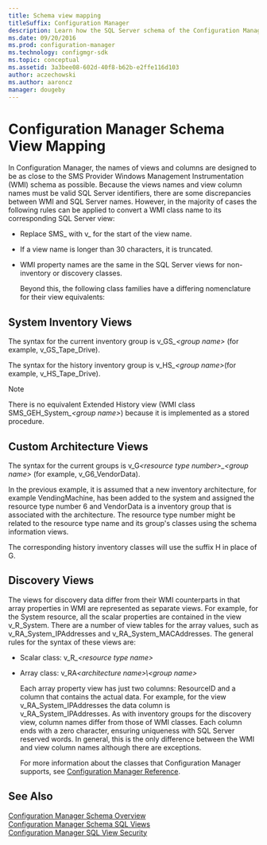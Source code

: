 ```yaml
---
title: Schema view mapping
titleSuffix: Configuration Manager
description: Learn how the SQL Server schema of the Configuration Manager site database maps to the WMI schema.
ms.date: 09/20/2016
ms.prod: configuration-manager
ms.technology: configmgr-sdk
ms.topic: conceptual
ms.assetid: 3a3bee08-602d-40f8-b62b-e2ffe116d103
author: aczechowski
ms.author: aaroncz
manager: dougeby
---
```


# Configuration Manager Schema View Mapping

In Configuration Manager, the names of views and columns are designed to be as close to the SMS Provider Windows Management Instrumentation (WMI) schema as possible. Because the views names and view column names must be valid SQL Server identifiers, there are some discrepancies between WMI and SQL Server names. However, in the majority of cases the following rules can be applied to convert a WMI class name to its corresponding SQL Server view:  

- Replace SMS_ with v_ for the start of the view name.  

- If a view name is longer than 30 characters, it is truncated.  

- WMI property names are the same in the SQL Server views for non-inventory or discovery classes.  

  Beyond this, the following class families have a differing nomenclature for their view equivalents:  

## System Inventory Views  
 The syntax for the current inventory group is v_GS<em>_\<group name></em> (for example, v_GS_Tape_Drive).  

 The syntax for the history inventory group is v_HS<em>_\<group name></em>(for example, v_HS_Tape_Drive).  

> [!NOTE]
>  There is no equivalent Extended History view (WMI class SMS_GEH_System<em>_\<group name></em>) because it is implemented as a stored procedure.  

## Custom Architecture Views  
 The syntax for the current groups is v_G<em>\<resource type number>_\<group name></em> (for example, v_G6_VendorData).  

 In the previous example, it is assumed that a new inventory architecture, for example VendingMachine, has been added to the system and assigned the resource type number 6 and VendorData is a inventory group that is associated with the architecture. The resource type number might be related to the resource type name and its group's classes using the schema information views.  

 The corresponding history inventory classes will use the suffix H in place of G.  

## Discovery Views  
 The views for discovery data differ from their WMI counterparts in that array properties in WMI are represented as separate views. For example, for the System resource, all the scalar properties are contained in the view v_R_System. There are a number of view tables for the array values, such as v_RA_System_IPAddresses and v_RA_System_MACAddresses. The general rules for the syntax of these views are:  

- Scalar class: v_R<em>_\<resource type name></em>  

- Array class: v_RA<em>*\<architecture name>\\*\<group name></em>  

  Each array property view has just two columns: ResourceID and a column that contains the actual data. For example, for the view v_RA_System_IPAddresses the data column is v_RA_System_IPAddresses. As with inventory groups for the discovery view, column names differ from those of WMI classes. Each column ends with a zero character, ensuring uniqueness with SQL Server reserved words. In general, this is the only difference between the WMI and view column names although there are exceptions.  

  For more information about the classes that Configuration Manager supports, see [Configuration Manager Reference](../../../develop/reference/configuration-manager-reference.md).  

## See Also  
 [Configuration Manager Schema Overview](../../../develop/core/understand/configuration-manager-schema-overview.md)   
 [Configuration Manager Schema SQL Views](../../../develop/core/understand/configuration-manager-schema-sql-views.md)   
 [Configuration Manager SQL View Security](../../../develop/core/understand/sql-view-security.md)

